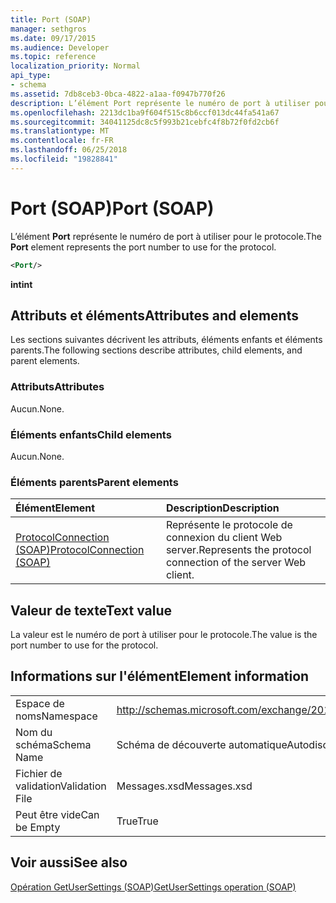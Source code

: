 ```yaml
---
title: Port (SOAP)
manager: sethgros
ms.date: 09/17/2015
ms.audience: Developer
ms.topic: reference
localization_priority: Normal
api_type:
- schema
ms.assetid: 7db8ceb3-0bca-4822-a1aa-f0947b770f26
description: L’élément Port représente le numéro de port à utiliser pour le protocole.
ms.openlocfilehash: 2213dc1ba9f604f515c8b6ccf013dc44fa541a67
ms.sourcegitcommit: 34041125dc8c5f993b21cebfc4f8b72f0fd2cb6f
ms.translationtype: MT
ms.contentlocale: fr-FR
ms.lasthandoff: 06/25/2018
ms.locfileid: "19828841"
---
```

# <a name="port-soap"></a><span data-ttu-id="1c0db-103">Port (SOAP)</span><span class="sxs-lookup"><span data-stu-id="1c0db-103">Port (SOAP)</span></span>

<span data-ttu-id="1c0db-104">L’élément **Port** représente le numéro de port à utiliser pour le protocole.</span><span class="sxs-lookup"><span data-stu-id="1c0db-104">The **Port** element represents the port number to use for the protocol.</span></span> 
  
```XML
<Port/>
```

 <span data-ttu-id="1c0db-105">**int**</span><span class="sxs-lookup"><span data-stu-id="1c0db-105">**int**</span></span>
## <a name="attributes-and-elements"></a><span data-ttu-id="1c0db-106">Attributs et éléments</span><span class="sxs-lookup"><span data-stu-id="1c0db-106">Attributes and elements</span></span>

<span data-ttu-id="1c0db-107">Les sections suivantes décrivent les attributs, éléments enfants et éléments parents.</span><span class="sxs-lookup"><span data-stu-id="1c0db-107">The following sections describe attributes, child elements, and parent elements.</span></span>
  
### <a name="attributes"></a><span data-ttu-id="1c0db-108">Attributs</span><span class="sxs-lookup"><span data-stu-id="1c0db-108">Attributes</span></span>

<span data-ttu-id="1c0db-109">Aucun.</span><span class="sxs-lookup"><span data-stu-id="1c0db-109">None.</span></span>
  
### <a name="child-elements"></a><span data-ttu-id="1c0db-110">Éléments enfants</span><span class="sxs-lookup"><span data-stu-id="1c0db-110">Child elements</span></span>

<span data-ttu-id="1c0db-111">Aucun.</span><span class="sxs-lookup"><span data-stu-id="1c0db-111">None.</span></span>
  
### <a name="parent-elements"></a><span data-ttu-id="1c0db-112">Éléments parents</span><span class="sxs-lookup"><span data-stu-id="1c0db-112">Parent elements</span></span>

|<span data-ttu-id="1c0db-113">**Élément**</span><span class="sxs-lookup"><span data-stu-id="1c0db-113">**Element**</span></span>|<span data-ttu-id="1c0db-114">**Description**</span><span class="sxs-lookup"><span data-stu-id="1c0db-114">**Description**</span></span>|
|:-----|:-----|
|[<span data-ttu-id="1c0db-115">ProtocolConnection (SOAP)</span><span class="sxs-lookup"><span data-stu-id="1c0db-115">ProtocolConnection (SOAP)</span></span>](protocolconnection-soap.md) <br/> |<span data-ttu-id="1c0db-116">Représente le protocole de connexion du client Web server.</span><span class="sxs-lookup"><span data-stu-id="1c0db-116">Represents the protocol connection of the server Web client.</span></span>  <br/> |
   
## <a name="text-value"></a><span data-ttu-id="1c0db-117">Valeur de texte</span><span class="sxs-lookup"><span data-stu-id="1c0db-117">Text value</span></span>

<span data-ttu-id="1c0db-118">La valeur est le numéro de port à utiliser pour le protocole.</span><span class="sxs-lookup"><span data-stu-id="1c0db-118">The value is the port number to use for the protocol.</span></span>
  
## <a name="element-information"></a><span data-ttu-id="1c0db-119">Informations sur l'élément</span><span class="sxs-lookup"><span data-stu-id="1c0db-119">Element information</span></span>

|||
|:-----|:-----|
|<span data-ttu-id="1c0db-120">Espace de noms</span><span class="sxs-lookup"><span data-stu-id="1c0db-120">Namespace</span></span>  <br/> |http://schemas.microsoft.com/exchange/2010/Autodiscover  <br/> |
|<span data-ttu-id="1c0db-121">Nom du schéma</span><span class="sxs-lookup"><span data-stu-id="1c0db-121">Schema Name</span></span>  <br/> |<span data-ttu-id="1c0db-122">Schéma de découverte automatique</span><span class="sxs-lookup"><span data-stu-id="1c0db-122">Autodiscover schema</span></span>  <br/> |
|<span data-ttu-id="1c0db-123">Fichier de validation</span><span class="sxs-lookup"><span data-stu-id="1c0db-123">Validation File</span></span>  <br/> |<span data-ttu-id="1c0db-124">Messages.xsd</span><span class="sxs-lookup"><span data-stu-id="1c0db-124">Messages.xsd</span></span>  <br/> |
|<span data-ttu-id="1c0db-125">Peut être vide</span><span class="sxs-lookup"><span data-stu-id="1c0db-125">Can be Empty</span></span>  <br/> |<span data-ttu-id="1c0db-126">True</span><span class="sxs-lookup"><span data-stu-id="1c0db-126">True</span></span>  <br/> |
   
## <a name="see-also"></a><span data-ttu-id="1c0db-127">Voir aussi</span><span class="sxs-lookup"><span data-stu-id="1c0db-127">See also</span></span>



[<span data-ttu-id="1c0db-128">Opération GetUserSettings (SOAP)</span><span class="sxs-lookup"><span data-stu-id="1c0db-128">GetUserSettings operation (SOAP)</span></span>](getusersettings-operation-soap.md)


